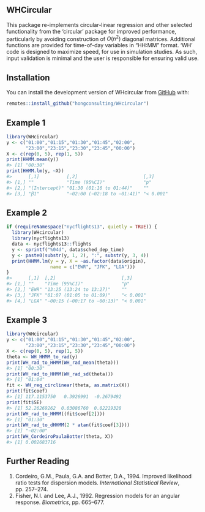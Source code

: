 
<!-- README.md is generated from README.Rmd. Please edit that file -->

## WHCircular

<!-- badges: start -->
<!-- badges: end -->

This package re-implements circular-linear regression and other selected
functionality from the ‘circular’ package for improved performance,
particularly by avoiding construction of $\mathit{O}(n^2)$ diagonal
matrices. Additional functions are provided for time-of-day variables in
“HH:MM” format. ‘WH’ code is designed to maximize speed, for use in
simulation studies. As such, input validation is minimal and the user is
responsible for ensuring valid use.

## Installation

You can install the development version of WHcircular from
[GitHub](https://github.com/) with:

``` r
remotes::install_github("hongconsulting/WHcircular")
```

## Example 1

``` r
library(WHcircular)
y <- c("01:00","01:15","01:30","01:45","02:00",
       "23:00","23:15","23:30","23:45","00:00")
X <- c(rep(0, 5), rep(1, 5))
print(HHMM.mean(y))
#> [1] "00:30"
print(HHMM.lm(y, ~X))
#>      [,1]          [,2]                        [,3]     
#> [1,] ""            "Time (95%CI)"              "p"      
#> [2,] "(Intercept)" "01:30 (01:16 to 01:44)"    ""       
#> [3,] "β1"          "−02:00 (−02:18 to −01:41)" "< 0.001"
```

## Example 2

``` r
if (requireNamespace("nycflights13", quietly = TRUE)) {
  library(WHcircular)
  library(nycflights13)
  data <- nycflights13::flights
  y <- sprintf("%04d", data$sched_dep_time)
  y <- paste0(substr(y, 1, 2), ":", substr(y, 3, 4))
  print(HHMM.lm(y = y, X = ~as.factor(data$origin), 
                name = c("EWR", "JFK", "LGA")))
}
#>      [,1]  [,2]                        [,3]     
#> [1,] ""    "Time (95%CI)"              "p"      
#> [2,] "EWR" "13:25 (13:24 to 13:27)"    ""       
#> [3,] "JFK" "01:07 (01:05 to 01:09)"    "< 0.001"
#> [4,] "LGA" "−00:15 (−00:17 to −00:13)" "< 0.001"
```

## Example 3

``` r
library(WHcircular)
y <- c("01:00","01:15","01:30","01:45","02:00",
       "23:00","23:15","23:30","23:45","00:00")
X <- c(rep(0, 5), rep(1, 5))
theta <- WH_HHMM_to_rad(y)
print(WH_rad_to_HHMM(WH_rad_mean(theta)))
#> [1] "00:30"
print(WH_rad_to_HHMM(WH_rad_sd(theta)))
#> [1] "01:04"
fit <- WH_reg_circlinear(theta, as.matrix(X))
print(fit$coef)
#> [1] 117.1153750   0.3926991  -0.2679492
print(fit$SE)
#> [1] 52.26269262  0.03086760  0.02219328
print(WH_rad_to_HHMM((fit$coef[2])))
#> [1] "01:30"
print(WH_rad_to_dHHMM(2 * atan(fit$coef[3])))
#> [1] "−02:00"
print(WH_CordeiroPaulaBotter(theta, X))
#> [1] 0.002683716
```

## Further Reading

1.  Cordeiro, G.M., Paula, G.A. and Botter, D.A., 1994. Improved
    likelihood ratio tests for dispersion models. *International
    Statistical Review*, pp. 257–274.
2.  Fisher, N.I. and Lee, A.J., 1992. Regression models for an angular
    response. *Biometrics*, pp. 665–677.
